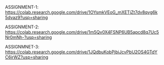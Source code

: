 ASSIGNMENT-1:   https://colab.research.google.com/drive/1OYsmkVEoG_mXETjZt7dv8qvg6k5dvaz9?usp=sharing

ASSIGNMENT-2:   https://colab.research.google.com/drive/1m5Qv0X4FSNP6UB5apcd8q7Uc5Nr0mNh-?usp=sharing

ASSIGNMNET-3:   https://colab.research.google.com/drive/1JQdbuKobPjbiJcvPbU2OS4GTdYC6irWZ?usp=sharing
